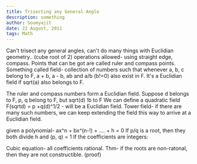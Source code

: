 ```yaml
---
title: Trisecting any General Angle
description: something
author: Soumyajit
date: 22 August, 2011
tags: Math
---
```


Can't trisect any general angles, can't do many things with Euclidian geometry.. (cube root of 2)
operations allowed- using straight edge, compass. Points that can be got are called ruler and compass points.
Something called field- collection of numbers such that whenever a, b, c belong to F,
a + b, a - b, ab and a/b (b!=0) also exist in F. It's a Euclidian field if sqrt(a) also belongs to F.

The ruler and compass numbers form a Euclidian field.
Suppose d belongs to F,
p, q belong to F, but sqrt(d) !b to F
We can define a quadratic field F(sqrtd) = p +q(d)^1/2 - will be a Euclidian field.
Tower field- if there are many such numbers, we can keep extending the field this way to arrive at a Euclidian field.

given a polynomial- ax^n + bx^(n-!) + .... + h = 0
If p/q is a root, then they both divide h and (p, q) = 1
If the coefficients are integers: 

Cubic equation- all coefficients rational.
Thm- if the roots are non-ratonal, then they are not constructible.
(proof)

